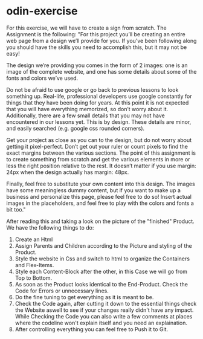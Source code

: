 # odin-exercise
For this exercise, we will have to create a sign from scratch. The Assignment is the following: 
"For this project you’ll be creating an entire web page from a design we’ll provide for you. If you’ve been following along you should have the skills you need to accomplish this, but it may not be easy!

The design we’re providing you comes in the form of 2 images: one is an image of the complete website, and one has some details about some of the fonts and colors we’ve used.

Do not be afraid to use google or go back to previous lessons to look something up. Real-life, professional developers use google constantly for things that they have been doing for years. At this point it is not expected that you will have everything memorized, so don’t worry about it. Additionally, there are a few small details that you may not have encountered in our lessons yet. This is by design. These details are minor, and easily searched (e.g. google css rounded corners).

Get your project as close as you can to the design, but do not worry about getting it pixel-perfect. Don’t get out your ruler or count pixels to find the exact margins between the various sections. The point of this assignment is to create something from scratch and get the various elements in more or less the right position relative to the rest. It doesn’t matter if you use margin: 24px when the design actually has margin: 48px.

Finally, feel free to substitute your own content into this design. The images have some meaningless dummy content, but if you want to make up a business and personalize this page, please feel free to do so! Insert actual images in the placeholders, and feel free to play with the colors and fonts a bit too."

After reading this and taking a look on the picture of the "finished" Product. We have the following things to do:

1. Create an Html
2. Assign Parents and Children according to the Picture and styling of the Product.
3. Style the website in Css and switch to html to organize the Containers and Flex-Items.
4. Style each Content-Block after the other, in this Case we will go from Top to Bottom.
5. As soon as the Product looks identical to the End-Product. Check the Code for Errors or unnecessary lines.
6. Do the fine tuning to get everything as it is meant to be.
7. Check the Code again, after cutting it down to the essential things check the Website aswell to see if your changes really didn't have any impact. While Checking the Code you can also write a few comments at places where the codeline won't explain itself and you need an explaination.
8. After controlling everything you can feel free to Push it to Git.
